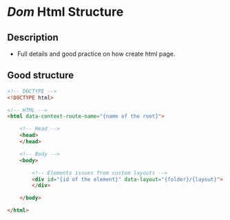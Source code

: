 # ***Dom*** **Html Structure**

## Description
- Full details and good practice on how create html page.

## Good structure
```html
<!-- DOCTYPE -->
<!DOCTYPE html>

<!-- HTML -->
<html data-context-route-name="{name of the root}">

    <!-- Head -->
    <head>
    </head>

    <!-- Body -->
    <body>

        <!-- Elements issues from custom layouts -->
        <div id="{id of the element}" data-layout="{folder}/{layout}">
        </div>

    </body>

</html>
````